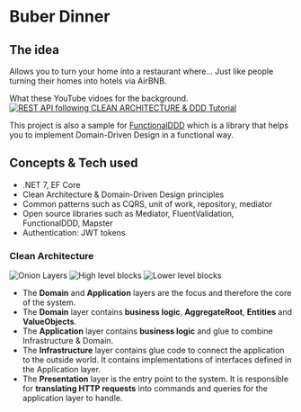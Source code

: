 # Buber Dinner

## The idea

Allows you to turn your home into a restaurant where...
Just like people turning their homes into hotels via AirBNB.

What these YouTube vidoes for the background.
[![REST API following CLEAN ARCHITECTURE & DDD Tutorial](https://img.youtube.com/vi/fhM0V2N1GpY/0.jpg)](https://www.youtube.com/watch?v=fhM0V2N1GpY&list=PLzYkqgWkHPKBcDIP5gzLfASkQyTdy0t4k)


This project is also a sample for [FunctionalDDD](https://github.com/xavierjohn/FunctionalDDD) which is a library that helps you to implement Domain-Driven Design in a functional way.

## Concepts & Tech used

* .NET 7, EF Core
* Clean Architecture & Domain-Driven Design principles
* Common patterns such as CQRS, unit of work, repository, mediator
* Open source libraries such as Mediator, FluentValidation, FunctionalDDD, Mapster
* Authentication: JWT tokens

### Clean Architecture

![Onion Layers](readme-assets/clean-architecture-diagram.png)
![High level blocks](readme-assets/clean-architecture-diagram-2.png)
![Lower level blocks](readme-assets/clean-architecture-detailed.png)

* The **Domain** and **Application** layers are the focus and therefore the core of the system.
* The **Domain** layer contains **business logic**, **AggregateRoot**, **Entities** and **ValueObjects**.
* The **Application** layer contains **business logic** and glue to combine Infrastructure & Domain.
* The **Infrastructure** layer contains glue code to connect the application to the outside world. It contains implementations of interfaces defined in the Application layer.
* The **Presentation** layer is the entry point to the system. It is responsible for **translating HTTP requests** into commands and queries for the application layer to handle.
